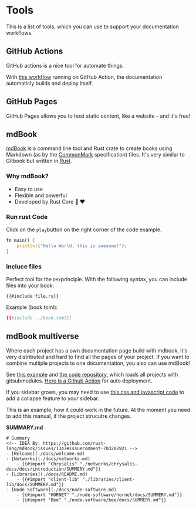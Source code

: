 # Tools
This is a list of tools, which you can use to support your documentation workflows.

## GitHub Actions

GitHub actions is a nice tool for automate things.

With [this workflow](https://github.com/huhn511/git-submodules-mdbook/blob/main/.github/workflows/deploy_to_gh-pages.yml) running on GitHub Action, the documentation automaticly builds and deploy itself.

## GitHub Pages
GitHub Pages allows you to host static content, like a website - and it's free!

## mdBook

[mdBook](https://github.com/rust-lang/mdBook) is a command line tool and Rust crate to create books using Markdown
(as by the [CommonMark](https://commonmark.org/) specification) files. It's very similar to Gitbook but written in [Rust](http://www.rust-lang.org).

### Why mdBook?
- Easy to use
- Flexible and powerful
- Developed by Rust Core 🦀 ❤️ 

### Run rust Code
Click on the `play`button on the right corner of the code example.
```rust
fn main() {
    println!("Hello World, this is awesome!");
}
```

### incluce files
Perfect tool for the `DRY`principle.
With the following syntax, you can include files into your book:

```
{{#include file.rs}}
```


Example (book.toml):
```toml
{{#include ../book.toml}}
```

## mdBook multiverse
Where each project has a own documentation page build with mdbook, it's very distributed and hard to find all the pages of your project. If you want to combine multiple projects to one documentation, you also can use mdBook! 

See [this example](https://docs.einfachiota.de/) and [the code repository](https://github.com/huhn511/git-submodules-mdbook), which loads all projects with gitsubmodules. [Here is a Github Action](https://github.com/huhn511/git-submodules-mdbook/blob/main/.github/workflows/deploy_to_gh-pages.yml) for auto deployment.

If you sidebar grows, you may need to use [this css and javascript code](https://github.com/huhn511/git-submodules-mdbook/tree/main/theme/custom) to add a collapse feature to your sidebar.


This is an example, how it could work in the future. At the moment you need to add this manual, if the project strucutre changes.

**SUMMARY.md**
```
# Summary
<!-- IDEA By: https://github.com/rust-lang/mdBook/issues/1347#issuecomment-703202921 -->
- [Welcome](./docs/welcome.md)
- [Networks](./docs/networks.md)
    - {{#import "Chrysalis" "./networks/chrysalis-docs/docs/introduction/SUMMERY.md"}}
- [Libraries](./docs/README.md)
    - {{#import "client-lib" "./libraries/client-lib/docs/SUMMERY.md"}}
- [Node Software](./docs/node-software.md)
    - {{#import "HORNET" "./node-software/hornet/docs/SUMMERY.md"}}
    - {{#import "Bee" "./node-software/bee/docs/SUMMERY.md"}}
```
